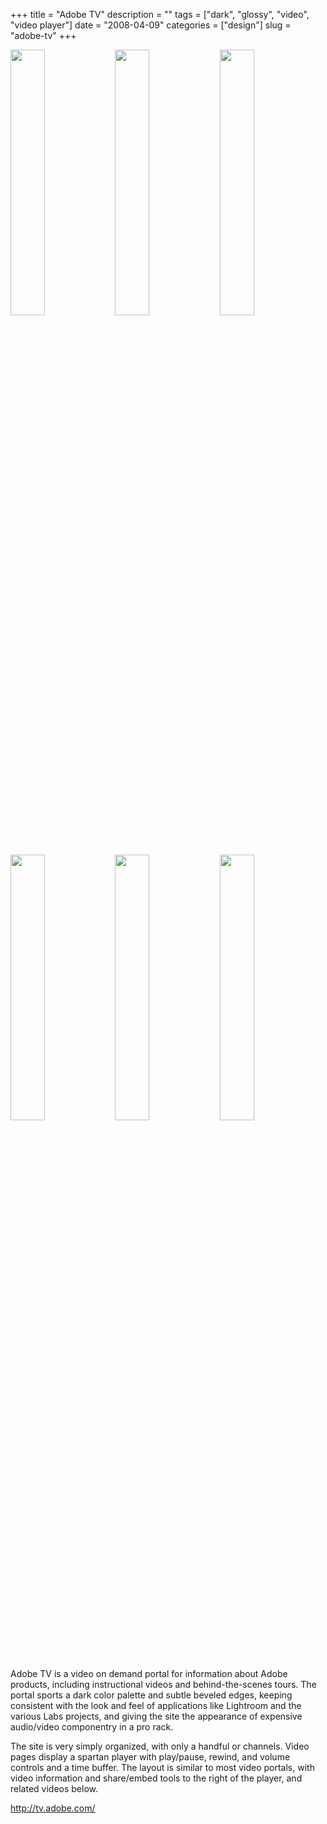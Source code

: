 +++
title = "Adobe TV"
description = ""
tags = ["dark", "glossy", "video", "video player"]
date = "2008-04-09"
categories = ["design"]
slug = "adobe-tv"
+++


<div id="screens-thumbs" class="clearfix mt1-5">
<a href="//media.konigi.com/design/adobetv-1.jpg" class="group" rel="group"><img src="//media.konigi.com/design/adobetv-1.png" alt="" class="thumb" style="width: 33%; max-width: 33%;padding: 0 1px 1px 0" /></a><a href="//media.konigi.com/design/adobetv-2.jpg" class="group" rel="group"><img src="//media.konigi.com/design/adobetv-2.png" alt="" class="thumb" style="width: 33%; max-width: 33%;padding: 0 1px 1px 0" /></a><a href="//media.konigi.com/design/adobetv-3.jpg" class="group" rel="group"><img src="//media.konigi.com/design/adobetv-3.png" alt="" class="thumb" style="width: 33%; max-width: 33%;padding: 0 1px 1px 0" /></a><a href="//media.konigi.com/design/adobetv-4.jpg" class="group" rel="group"><img src="//media.konigi.com/design/adobetv-4.png" alt="" class="thumb" style="width: 33%; max-width: 33%;padding: 0 1px 1px 0" /></a><a href="//media.konigi.com/design/adobetv-5.jpg" class="group" rel="group"><img src="//media.konigi.com/design/adobetv-5.png" alt="" class="thumb" style="width: 33%; max-width: 33%;padding: 0 1px 1px 0" /></a><a href="//media.konigi.com/design/adobetv-6.jpg" class="group" rel="group"><img src="//media.konigi.com/design/adobetv-6.png" alt="" class="thumb" style="width: 33%; max-width: 33%;padding: 0 1px 1px 0" /></a>
</div>   
<p>Adobe TV is a video on demand portal for information about Adobe products, including instructional videos and behind-the-scenes tours. The portal sports a dark color palette and subtle beveled edges, keeping consistent with the look and feel of applications like Lightroom and the various Labs projects, and giving the site the appearance of expensive audio/video componentry in a pro rack.  </p>
<p>The site is very simply organized, with only a handful or channels. Video pages display a spartan player with play/pause, rewind, and volume controls and a time buffer. The layout is similar to most video portals, with video information and share/embed tools to the right of the player, and related videos below. </p>
<p><a href="http://tv.adobe.com/">http://tv.adobe.com/</a></p>  
